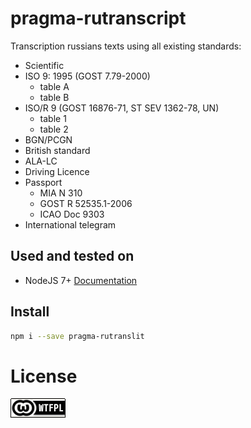 # pragma-rutranscript
Transcription russians texts using all existing standards:
- Scientific
- ISO 9: 1995 (GOST 7.79-2000)
    - table A 
    - table B
- ISO/R 9 (GOST 16876-71, ST SEV 1362-78, UN)
    - table 1
    - table 2 
- BGN/PCGN
- British standard
- ALA-LC
- Driving Licence
- Passport 
    - MIA N 310
    - GOST R 52535.1-2006
    - ICAO Doc 9303
- International telegram

## Used and tested on ##

- NodeJS 7+ [Documentation](https://nodejs.org/dist/latest/docs/api/)

## Install ##

```bash
npm i --save pragma-rutranslit
```

# License #

[wtfpl]: wtfpl-badge-1.png "WTFPL License :)"
![No WTFPL License image :(][wtfpl]
